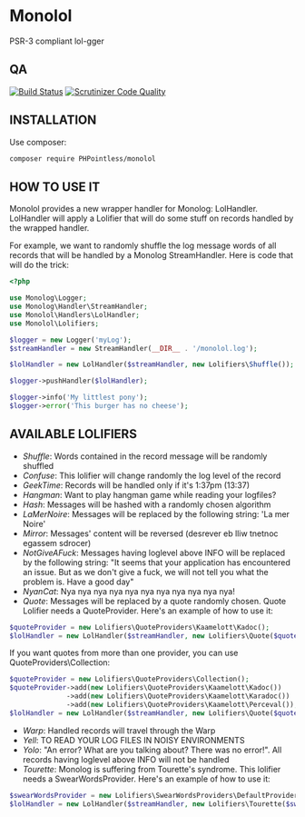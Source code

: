 Monolol
=======

PSR-3 compliant lol-gger

QA
--

[![Build Status](https://travis-ci.org/devwebpeanuts/monolol.svg?branch=master)](https://travis-ci.org/devwebpeanuts/monolol)
[![Scrutinizer Code Quality](https://scrutinizer-ci.com/g/devwebpeanuts/monolol/badges/quality-score.png?b=master)](https://scrutinizer-ci.com/g/devwebpeanuts/monolol/?branch=master)

INSTALLATION
------------
Use composer:
```sh
composer require PHPointless/monolol
```

HOW TO USE IT
-------------

Monolol provides a new wrapper handler for Monolog: LolHandler.
LolHandler will apply a Lolifier that will do some stuff on records handled by the wrapped handler.

For example, we want to randomly shuffle the log message words of all records that will be handled by a Monolog StreamHandler.
Here is code that will do the trick:

```php
<?php

use Monolog\Logger;
use Monolog\Handler\StreamHandler;
use Monolol\Handlers\LolHandler;
use Monolol\Lolifiers;

$logger = new Logger('myLog');
$streamHandler = new StreamHandler(__DIR__ . '/monolol.log');

$lolHandler = new LolHandler($streamHandler, new Lolifiers\Shuffle());

$logger->pushHandler($lolHandler);

$logger->info('My littlest pony');
$logger->error('This burger has no cheese');
```

AVAILABLE LOLIFIERS
-------------------

- _Shuffle_: Words contained in the record message will be randomly shuffled
- _Confuse_: This lolifier will change randomly the log level of the record
- _GeekTime_: Records will be handled only if it's 1:37pm (13:37)
- _Hangman_: Want to play hangman game while reading your logfiles?
- _Hash_: Messages will be hashed with a randomly chosen algorithm
- _LaMerNoire_: Messages will be replaced by the following string: 'La mer Noire'
- _Mirror_: Messages' content will be reversed (desrever eb lliw tnetnoc egassem sdrocer)
- _NotGiveAFuck_: Messages having loglevel above INFO will be replaced by the following string: "It seems that your application has encountered an issue. But as we don't give a fuck, we will not tell you what the problem is. Have a good day"
- _NyanCat_: Nya nya nya nya nya nya nya nya nya nya nya!
- _Quote_: Messages will be replaced by a quote randomly chosen. Quote Lolifier needs a QuoteProvider. Here's an example of how to use it:
```php
$quoteProvider = new Lolifiers\QuoteProviders\Kaamelott\Kadoc();
$lolHandler = new LolHandler($streamHandler, new Lolifiers\Quote($quoteProvider));
```
If you want quotes from more than one provider, you can use QuoteProviders\Collection:
```php
$quoteProvider = new Lolifiers\QuoteProviders\Collection();
$quoteProvider->add(new Lolifiers\QuoteProviders\Kaamelott\Kadoc())
              ->add(new Lolifiers\QuoteProviders\Kaamelott\Karadoc())
              ->add(new Lolifiers\QuoteProviders\Kaamelott\Perceval());
$lolHandler = new LolHandler($streamHandler, new Lolifiers\Quote($quoteProvider));
```
- _Warp_: Handled records will travel through the Warp
- _Yell_: TO READ YOUR LOG FILES IN NOISY ENVIRONMENTS
- _Yolo_: "An error? What are you talking about? There was no error!". All records having loglevel above INFO will not be handled
- _Tourette_: Monolog is suffering from Tourette's syndrome. This lolifier needs a SwearWordsProvider. Here's an example of how to use it:
```php
$swearWordsProvider = new Lolifiers\SwearWordsProviders\DefaultProvider();
$lolHandler = new LolHandler($streamHandler, new Lolifiers\Tourette($swearWordsProvider));
```
